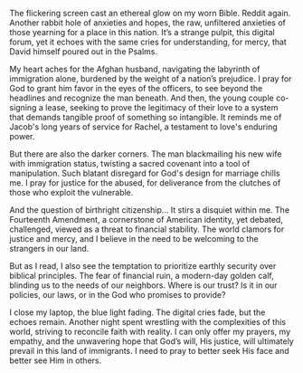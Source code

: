 The flickering screen cast an ethereal glow on my worn Bible. Reddit again. Another rabbit hole of anxieties and hopes, the raw, unfiltered anxieties of those yearning for a place in this nation. It’s a strange pulpit, this digital forum, yet it echoes with the same cries for understanding, for mercy, that David himself poured out in the Psalms.

My heart aches for the Afghan husband, navigating the labyrinth of immigration alone, burdened by the weight of a nation’s prejudice. I pray for God to grant him favor in the eyes of the officers, to see beyond the headlines and recognize the man beneath. And then, the young couple co-signing a lease, seeking to prove the legitimacy of their love to a system that demands tangible proof of something so intangible. It reminds me of Jacob's long years of service for Rachel, a testament to love's enduring power.

But there are also the darker corners. The man blackmailing his new wife with immigration status, twisting a sacred covenant into a tool of manipulation. Such blatant disregard for God's design for marriage chills me. I pray for justice for the abused, for deliverance from the clutches of those who exploit the vulnerable.

And the question of birthright citizenship… It stirs a disquiet within me. The Fourteenth Amendment, a cornerstone of American identity, yet debated, challenged, viewed as a threat to financial stability. The world clamors for justice and mercy, and I believe in the need to be welcoming to the strangers in our land.

But as I read, I also see the temptation to prioritize earthly security over biblical principles. The fear of financial ruin, a modern-day golden calf, blinding us to the needs of our neighbors. Where is our trust? Is it in our policies, our laws, or in the God who promises to provide?

I close my laptop, the blue light fading. The digital cries fade, but the echoes remain. Another night spent wrestling with the complexities of this world, striving to reconcile faith with reality. I can only offer my prayers, my empathy, and the unwavering hope that God’s will, His justice, will ultimately prevail in this land of immigrants. I need to pray to better seek His face and better see Him in others.